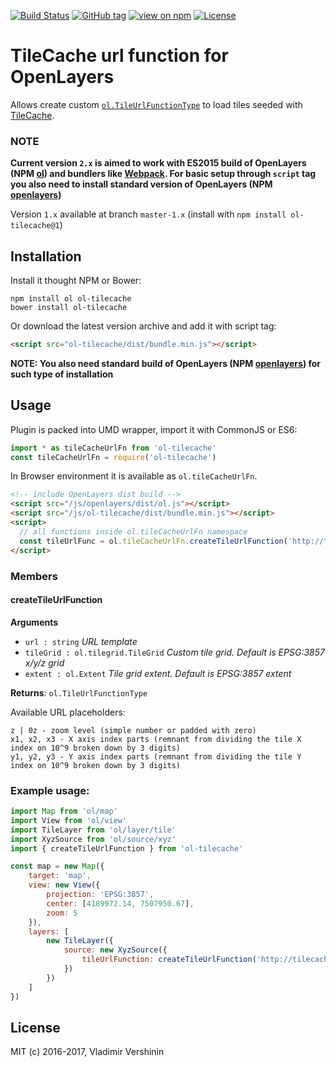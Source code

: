 [![Build Status](https://travis-ci.org/ghettovoice/ol-tilecache.svg?branch=master)](https://travis-ci.org/ghettovoice/ol-tilecache)
[![GitHub tag](https://img.shields.io/github/tag/ghettovoice/ol-tilecache.svg)](https://github.com/ghettovoice/ol-tilecache/releases)
[![view on npm](http://img.shields.io/npm/v/ol-tilecache.svg)](https://www.npmjs.org/package/ol-tilecache)
[![License](https://img.shields.io/github/license/ghettovoice/ol-tilecache.svg)](https://github.com/ghettovoice/ol-tilecache/blob/master/LICENSE)

# TileCache url function for OpenLayers

Allows create custom [`ol.TileUrlFunctionType`](http://openlayers.org/en/latest/apidoc/ol.html#.TileUrlFunctionType) to load tiles 
seeded with [TileCache](http://tilecache.org/).

### NOTE   
**Current version `2.x` is aimed to work with ES2015 build of OpenLayers (NPM [ol](https://www.npmjs.com/package/ol)) and 
bundlers like [Webpack](https://webpack.js.org/). For basic setup through `script` tag you also need to install standard version 
of OpenLayers (NPM [openlayers](https://www.npmjs.com/package/openlayers))**

Version `1.x` available at branch `master-1.x` (install with `npm install ol-tilecache@1`)

## Installation

Install it thought NPM or Bower:

```shell
npm install ol ol-tilecache
bower install ol-tilecache
```

Or download the latest version archive and add it with script tag:

```html
<script src="ol-tilecache/dist/bundle.min.js"></script>
```
**NOTE: You also need standard build of OpenLayers (NPM [openlayers](https://www.npmjs.com/package/openlayers)) for 
such type of installation**

## Usage

Plugin is packed into UMD wrapper, import it with CommonJS or ES6:

```js
import * as tileCacheUrlFn from 'ol-tilecache'
const tileCacheUrlFn = require('ol-tilecache')
```

In Browser environment it is available as `ol.tileCacheUrlFn`.
```html
<!-- include OpenLayers dist build -->
<script src="/js/openlayers/dist/ol.js"></script>
<script src="/js/ol-tilecache/dist/bundle.min.js"></script>
<script>
  // all functions inside ol.tileCacheUrlFn namespace
  const tileUrlFunc = ol.tileCacheUrlFn.createTileUrlFunction('http://tilecache_server/{0z}/{x1}/{x2}/{x3}/{-y1}/{-y2}/{-y3}.png') 
</script>
```

### Members

#### createTileUrlFunction
**Arguments**

* `url : string` _URL template_
* `tileGrid : ol.tilegrid.TileGrid` _Custom tile grid. Default is EPSG:3857 x/y/z grid_
* `extent : ol.Extent` _Tile grid extent. Default is EPSG:3857 extent_
    
**Returns**: `ol.TileUrlFunctionType`

Available URL placeholders:
```
z | 0z - zoom level (simple number or padded with zero)
x1, x2, x3 - X axis index parts (remnant from dividing the tile X index on 10^9 broken down by 3 digits)
y1, y2, y3 - Y axis index parts (remnant from dividing the tile Y index on 10^9 broken down by 3 digits)
```
    
### Example usage:

```js
import Map from 'ol/map'
import View from 'ol/view'
import TileLayer from 'ol/layer/tile'
import XyzSource from 'ol/source/xyz'
import { createTileUrlFunction } from 'ol-tilecache'

const map = new Map({
    target: 'map',
    view: new View({
        projection: 'EPSG:3857',
        center: [4189972.14, 7507950.67],
        zoom: 5
    }),
    layers: [
        new TileLayer({
            source: new XyzSource({
                tileUrlFunction: createTileUrlFunction('http://tilecache_server/{0z}/{x1}/{x2}/{x3}/{-y1}/{-y2}/{-y3}.png')
            })
        })
    ]
})
```

## License

MIT (c) 2016-2017, Vladimir Vershinin
